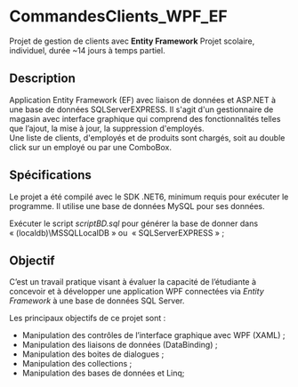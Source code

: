 CommandesClients_WPF_EF
=========================
Projet de gestion de clients avec **Entity Framework**
Projet scolaire, individuel, durée ~14 jours à temps partiel.

Description
-----------
Application Entity Framework (EF) avec liaison de données et ASP.NET à une base de données SQLServerEXPRESS. 
Il s'agit d'un gestionnaire de magasin avec interface graphique qui comprend des fonctionnalités telles que l’ajout, la mise à jour, la suppression d'employés.  
Une liste de clients, d'employés et de produits sont chargés, soit au double click sur un employé ou par une ComboBox.

Spécifications
--------------
Le projet a été compilé avec le SDK .NET6, minimum requis pour exécuter le programme. Il utilise une base de données MySQL pour 
ses données.

Exécuter le script *scriptBD.sql* pour générer la base de donner dans « (localdb)\MSSQLLocalDB » ou  « SQLServerEXPRESS » ;

Objectif
--------
C’est un travail pratique visant à évaluer la capacité de l’étudiante à concevoir et à développer une application WPF connectées via *Entity Framework* à une base de données SQL Server. 

Les principaux objectifs de ce projet sont : 
- Manipulation des contrôles de l’interface graphique avec WPF (XAML) ;
- Manipulation des liaisons de données (DataBinding) ;
- Manipulation des boites de dialogues ;
- Manipulation des collections ;
- Manipulation des bases de données et Linq;
